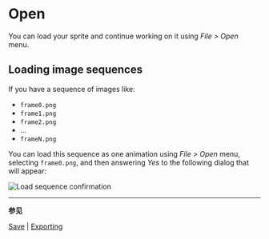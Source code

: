 # Open

You can load your sprite and continue working on it using _File > Open_ menu.

## Loading image sequences

If you have a sequence of images like:

- `frame0.png`
- `frame1.png`
- `frame2.png`
- ...
- `frameN.png`

You can load this sequence as one animation using _File > Open_ menu,
selecting `frame0.png`, and then answering _Yes_ to the following
dialog that will appear:

![Load sequence confirmation](open/loadsequence.png)

---

**参见**

[Save](save.md) |
[Exporting](exporting.md)
